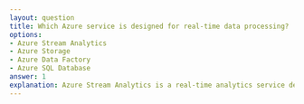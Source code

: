 ```yaml
---
layout: question
title: Which Azure service is designed for real-time data processing?
options:
- Azure Stream Analytics
- Azure Storage
- Azure Data Factory
- Azure SQL Database
answer: 1
explanation: Azure Stream Analytics is a real-time analytics service designed to process and analyze streaming data from various sources like IoT devices, applications, and sensors.
---
```

